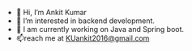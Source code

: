 - 👋 Hi, I’m Ankit Kumar
- 👀 I’m interested in backend development.
- 🌱 I am currently working on Java and Spring boot.
- 📫reach me at KUankit2016@gmail.com

<!---
ankit-cpu/ankit-cpu is a ✨ special ✨ repository because its `README.md` (this file) appears on your GitHub profile.
You can click the Preview link to take a look at your changes.
--->
